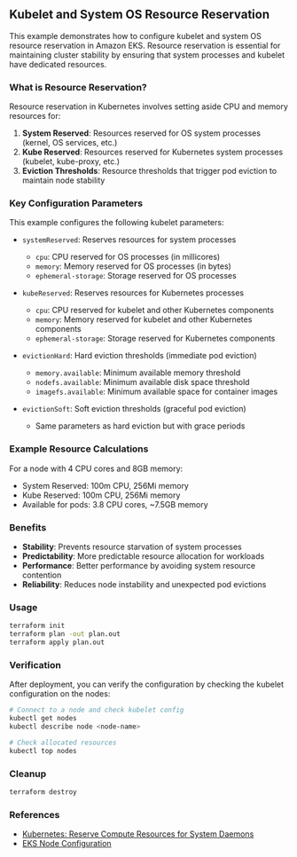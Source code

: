## Kubelet and System OS Resource Reservation

This example demonstrates how to configure kubelet and system OS resource reservation in Amazon EKS. Resource reservation is essential for maintaining cluster stability by ensuring that system processes and kubelet have dedicated resources.

### What is Resource Reservation?

Resource reservation in Kubernetes involves setting aside CPU and memory resources for:

1. **System Reserved**: Resources reserved for OS system processes (kernel, OS services, etc.)
2. **Kube Reserved**: Resources reserved for Kubernetes system processes (kubelet, kube-proxy, etc.)  
3. **Eviction Thresholds**: Resource thresholds that trigger pod eviction to maintain node stability

### Key Configuration Parameters

This example configures the following kubelet parameters:

- `systemReserved`: Reserves resources for system processes
  - `cpu`: CPU reserved for OS processes (in millicores)
  - `memory`: Memory reserved for OS processes (in bytes)
  - `ephemeral-storage`: Storage reserved for OS processes

- `kubeReserved`: Reserves resources for Kubernetes processes
  - `cpu`: CPU reserved for kubelet and other Kubernetes components
  - `memory`: Memory reserved for kubelet and other Kubernetes components
  - `ephemeral-storage`: Storage reserved for Kubernetes components

- `evictionHard`: Hard eviction thresholds (immediate pod eviction)
  - `memory.available`: Minimum available memory threshold
  - `nodefs.available`: Minimum available disk space threshold
  - `imagefs.available`: Minimum available space for container images

- `evictionSoft`: Soft eviction thresholds (graceful pod eviction)
  - Same parameters as hard eviction but with grace periods

### Example Resource Calculations

For a node with 4 CPU cores and 8GB memory:
- System Reserved: 100m CPU, 256Mi memory
- Kube Reserved: 100m CPU, 256Mi memory  
- Available for pods: 3.8 CPU cores, ~7.5GB memory

### Benefits

- **Stability**: Prevents resource starvation of system processes
- **Predictability**: More predictable resource allocation for workloads
- **Performance**: Better performance by avoiding system resource contention
- **Reliability**: Reduces node instability and unexpected pod evictions

### Usage

```bash
terraform init
terraform plan -out plan.out
terraform apply plan.out
```

### Verification

After deployment, you can verify the configuration by checking the kubelet configuration on the nodes:

```bash
# Connect to a node and check kubelet config
kubectl get nodes
kubectl describe node <node-name>

# Check allocated resources
kubectl top nodes
```

### Cleanup

```bash
terraform destroy
```

### References

- [Kubernetes: Reserve Compute Resources for System Daemons](https://kubernetes.io/docs/tasks/administer-cluster/reserve-compute-resources/)
- [EKS Node Configuration](https://awslabs.github.io/amazon-eks-ami/nodeadm/)
